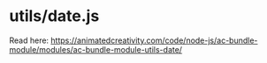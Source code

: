 # utils/date.js

Read here: <https://animatedcreativity.com/code/node-js/ac-bundle-module/modules/ac-bundle-module-utils-date/>
